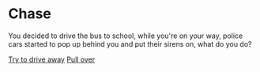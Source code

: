 # Chase
You decided to drive the bus to school, while you're on your way, police cars started to pop up behind you and put their sirens on, what do you do?

[Try to drive away](crash.md)
[Pull over](arrested2.md)
